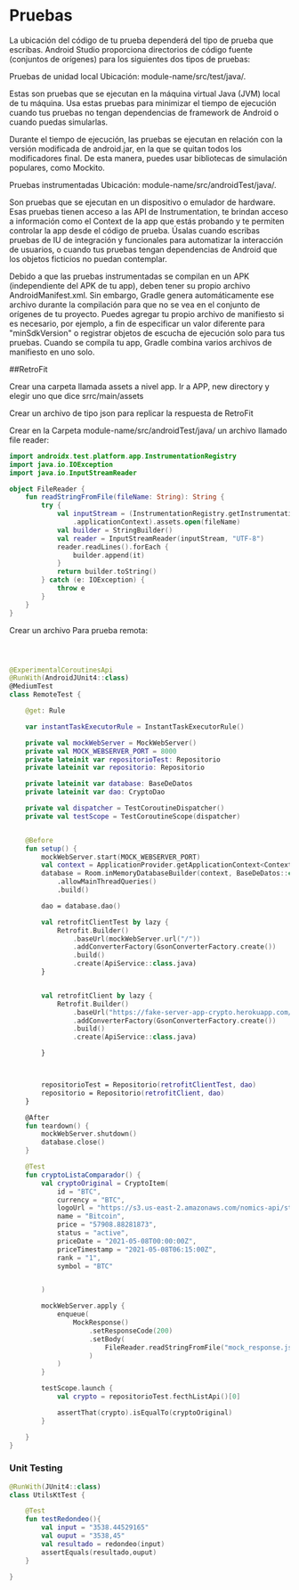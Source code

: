 # Pruebas

La ubicación del código de tu prueba dependerá del tipo de prueba que escribas. Android Studio proporciona directorios de código fuente (conjuntos de orígenes) para los siguientes dos tipos de pruebas:

Pruebas de unidad local
Ubicación: module-name/src/test/java/.

Estas son pruebas que se ejecutan en la máquina virtual Java (JVM) local de tu máquina. Usa estas pruebas para minimizar el tiempo de ejecución cuando tus pruebas no tengan dependencias de framework de Android o cuando puedas simularlas.

Durante el tiempo de ejecución, las pruebas se ejecutan en relación con la versión modificada de android.jar, en la que se quitan todos los modificadores final. De esta manera, puedes usar bibliotecas de simulación populares, como Mockito.

Pruebas instrumentadas
Ubicación: module-name/src/androidTest/java/.

Son pruebas que se ejecutan en un dispositivo o emulador de hardware. Esas pruebas tienen acceso a las API de Instrumentation, te brindan acceso a información como el Context de la app que estás probando y te permiten controlar la app desde el código de prueba. Úsalas cuando escribas pruebas de IU de integración y funcionales para automatizar la interacción de usuarios, o cuando tus pruebas tengan dependencias de Android que los objetos ficticios no puedan contemplar.

Debido a que las pruebas instrumentadas se compilan en un APK (independiente del APK de tu app), deben tener su propio archivo AndroidManifest.xml. Sin embargo, Gradle genera automáticamente ese archivo durante la compilación para que no se vea en el conjunto de orígenes de tu proyecto. Puedes agregar tu propio archivo de manifiesto si es necesario, por ejemplo, a fin de especificar un valor diferente para "minSdkVersion" o registrar objetos de escucha de ejecución solo para tus pruebas. Cuando se compila tu app, Gradle combina varios archivos de manifiesto en uno solo.


##RetroFit

Crear una carpeta llamada assets a nivel app. Ir a APP, new directory y elegir uno que dice srrc/main/assets


Crear un archivo de tipo json para replicar la respuesta de RetroFit

Crear en la Carpeta module-name/src/androidTest/java/ un archivo llamado file reader:

```kotlin
import androidx.test.platform.app.InstrumentationRegistry
import java.io.IOException
import java.io.InputStreamReader

object FileReader {
    fun readStringFromFile(fileName: String): String {
        try {
            val inputStream = (InstrumentationRegistry.getInstrumentation().targetContext
                .applicationContext).assets.open(fileName)
            val builder = StringBuilder()
            val reader = InputStreamReader(inputStream, "UTF-8")
            reader.readLines().forEach {
                builder.append(it)
            }
            return builder.toString()
        } catch (e: IOException) {
            throw e
        }
    }
}
```

Crear un archivo Para prueba remota:

```kotlin



@ExperimentalCoroutinesApi
@RunWith(AndroidJUnit4::class)
@MediumTest
class RemoteTest {

    @get: Rule

    var instantTaskExecutorRule = InstantTaskExecutorRule()

    private val mockWebServer = MockWebServer()
    private val MOCK_WEBSERVER_PORT = 8000
    private lateinit var repositorioTest: Repositorio
    private lateinit var repositorio: Repositorio

    private lateinit var database: BaseDeDatos
    private lateinit var dao: CryptoDao

    private val dispatcher = TestCoroutineDispatcher()
    private val testScope = TestCoroutineScope(dispatcher)


    @Before
    fun setup() {
        mockWebServer.start(MOCK_WEBSERVER_PORT)
        val context = ApplicationProvider.getApplicationContext<Context>()
        database = Room.inMemoryDatabaseBuilder(context, BaseDeDatos::class.java)
            .allowMainThreadQueries()
            .build()

        dao = database.dao()

        val retrofitClientTest by lazy {
            Retrofit.Builder()
                .baseUrl(mockWebServer.url("/"))
                .addConverterFactory(GsonConverterFactory.create())
                .build()
                .create(ApiService::class.java)
        }


        val retrofitClient by lazy {
            Retrofit.Builder()
                .baseUrl("https://fake-server-app-crypto.herokuapp.com/")
                .addConverterFactory(GsonConverterFactory.create())
                .build()
                .create(ApiService::class.java)

        }



        repositorioTest = Repositorio(retrofitClientTest, dao)
        repositorio = Repositorio(retrofitClient, dao)
    }

    @After
    fun teardown() {
        mockWebServer.shutdown()
        database.close()
    }

    @Test
    fun cryptoListaComparador() {
        val cryptoOriginal = CryptoItem(
            id = "BTC",
            currency = "BTC",
            logoUrl = "https://s3.us-east-2.amazonaws.com/nomics-api/static/images/currencies/btc.svg",
            name = "Bitcoin",
            price = "57908.88281873",
            status = "active",
            priceDate = "2021-05-08T00:00:00Z",
            priceTimestamp = "2021-05-08T06:15:00Z",
            rank = "1",
            symbol = "BTC"


        )

        mockWebServer.apply {
            enqueue(
                MockResponse()
                    .setResponseCode(200)
                    .setBody(
                        FileReader.readStringFromFile("mock_response.json")
                    )
            )
        }

        testScope.launch {
            val crypto = repositorioTest.fecthListApi()[0]

            assertThat(crypto).isEqualTo(cryptoOriginal)
        }

    }
}
```

### Unit Testing

```kotlin
@RunWith(JUnit4::class)
class UtilsKtTest {

    @Test
    fun testRedondeo(){
        val input = "3538.44529165"
        val ouput = "3538,45"
        val resultado = redondeo(input)
        assertEquals(resultado,ouput)
    }

}

```

